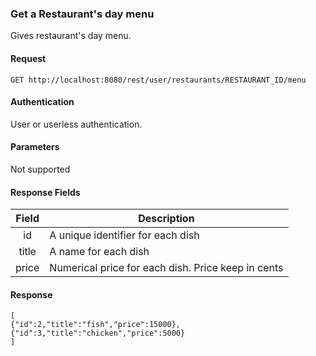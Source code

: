 ### Get a Restaurant's day menu 
Gives restaurant's day menu.

#### Request
`GET http://localhost:8080/rest/user/restaurants/RESTAURANT_ID/menu`

#### Authentication
User or userless authentication.

#### Parameters
Not supported

#### Response Fields
| Field  | Description                                        |
|:------:|----------------------------------------------------|
|  id    | A unique identifier for each dish                  |
| title  | A name for each dish                               |
| price  | Numerical price for each dish. Price keep in cents |  

#### Response
```
[
{"id":2,"title":"fish","price":15000},
{"id":3,"title":"chicken","price":5000}
]
```
